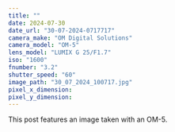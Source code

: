 ```yaml
---
title: ""
date: 2024-07-30
date_url: "30-07-2024-0717717"
camera_make: "OM Digital Solutions"
camera_model: "OM-5"
lens_model: "LUMIX G 25/F1.7"
iso: "1600"
fnumber: "3.2"
shutter_speed: "60"
image_path: "30_07_2024_100717.jpg"
pixel_x_dimension: 
pixel_y_dimension: 
---
```


This post features an image taken with an OM-5.